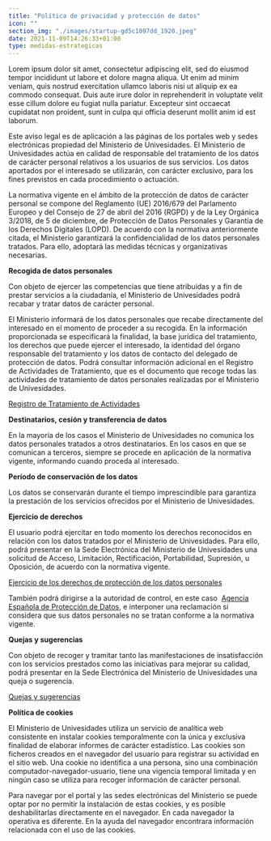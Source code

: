 ```yaml
---
title: "Política de privacidad y protección de datos"
icon: ""
section_img: "./images/startup-gd5c1097dd_1920.jpeg"
date: 2021-11-09T14:26:33+01:00
type: medidas-estrategicas
---
```

<div class="grey-border">
<div class="container-fluid richTxt">
<p>Lorem ipsum dolor sit amet, consectetur adipiscing elit, sed do eiusmod tempor incididunt ut labore et dolore magna aliqua. Ut enim ad minim veniam, quis nostrud exercitation ullamco laboris nisi ut aliquip ex ea commodo consequat. Duis aute irure dolor in reprehenderit in voluptate velit esse cillum dolore eu fugiat nulla pariatur. Excepteur sint occaecat cupidatat non proident, sunt in culpa qui officia deserunt mollit anim id est laborum.</p>
	<p>Este aviso legal es de aplicación a las páginas de los portales web y sedes electrónicas propiedad del Ministerio de  Univesidades. El Ministerio de  Univesidades actúa en calidad de responsable del tratamiento de los datos de carácter personal relativos a los usuarios de sus servicios. Los datos aportados por el interesado se utilizarán, con carácter exclusivo, para los fines previstos en cada procedimiento o actuación.  </p>
<p>La normativa vigente en el ámbito de la protección de datos de carácter personal se compone del Reglamento (UE) 2016/679 del Parlamento Europeo y del Consejo de 27 de abril del 2016 (RGPD) y de la Ley Orgánica 3/2018, de 5 de diciembre, de Protección de Datos Personales y Garantía de los Derechos Digitales (LOPD). De acuerdo con la normativa anteriormente citada, el Ministerio garantizará la confidencialidad de los datos personales tratados. Para ello, adoptará las medidas técnicas y organizativas necesarias.</p>
<p><strong>Recogida de datos personales</strong></p>
<p>Con objeto de ejercer las competencias que tiene atribuidas y a fin de prestar servicios a la ciudadanía, el Ministerio de  Univesidades podrá recabar y tratar datos de carácter personal. </p>

<p>El Ministerio informará de los datos personales que recabe directamente del interesado en el momento de proceder a su recogida. En la información proporcionada se especificará la finalidad, la base jurídica del tratamiento, los derechos que puede ejercer el interesado, la identidad del órgano responsable del tratamiento y los datos de contacto del delegado de protección de datos. Podrá consultar información adicional en el Registro de Actividades de Tratamiento, que es el documento que recoge todas las actividades de tratamiento de datos personales realizadas por el Ministerio de  Univesidades.</p>
</div><div class="container-fluid richTxt">
	<p><a href="https://www.ciencia.gob.es/dam/jcr:574017f8-d71b-4227-baf4-704a47a3d0dc/RAT_MCIN_2022.pdf">Registro de Tratamiento de Actividades</a>​​​​​​​​​​​​​​</p>
<p><strong>Destinatarios, cesión y transferencia de datos</strong></p>
<p>En la mayoría de los casos el Ministerio de  Univesidades no comunica los datos personales tratados a otros destinatarios. En los casos en que se comunican a terceros, siempre se procede en aplicación de la normativa vigente, informando cuando proceda al interesado.</p>
<p><strong>Período de conservación de los datos </strong></p>
<p>Los datos se conservarán durante el tiempo imprescindible para garantiza la prestación de los servicios ofrecidos por el Ministerio de  Univesidades.</p>
<p><strong>Ejercicio de derechos</strong></p>
<p>El usuario podrá ejercitar en todo momento los derechos reconocidos en relación con los datos tratados por el Ministerio de  Univesidades. Para ello, podrá presentar en la Sede Electrónica del Ministerio de  Univesidades una solicitud de Acceso, Limitación, Rectificación, Portabilidad, Supresión, u Oposición, de acuerdo con la normativa vigente.</p>
<p><a href="https://ciencia.sede.gob.es/pagina/index/directorio/ayuda_procedimiento_datos_personales" target="_blank" title="Ir a la página del ejercicio de derechos en nueva ventana">Ejercicio de los derechos de protección de los datos personales</a></p>
<p>También podrá dirigirse a la autoridad de control, en este caso ​​​​​​​ <a href="https://www.agpd.es/" target="_blank" title="Ir a la página web de la Agencia Española de Protección de Datos en nueva ventana">Agencia Española de Protección de Datos</a>, e interponer una reclamación si considera que sus datos personales no se tratan conforme a la normativa vigente.</p>
<p><strong>Quejas y sugerencias</strong></p>
<p>Con objeto de recoger y tramitar tanto las manifestaciones de insatisfacción con los servicios prestados como las iniciativas para mejorar su calidad, podrá presentar en la Sede Electrónica del Ministerio de  Univesidades una queja o sugerencia.</p>
<p><a href="https://ciencia.sede.gob.es/pagina/index/directorio/ayuda_procedimiento_quejas_y_sugerencias" target="_blank" title="Ir a la `página de quejas y sugerencias, en ventana nueva">Quejas y sugerencias</a></p>
<p><strong>Política de cookies</strong></p>
<p>El Ministerio de  Univesidades utiliza un servicio de analítica web consistente en instalar cookies temporalmente con la única y exclusiva finalidad de elaborar informes de carácter estadístico. Las cookies son ficheros creados en el navegador del usuario para registrar su actividad en el sitio web. Una cookie no identifica a una persona, sino una combinación computador-navegador-usuario, tiene una vigencia temporal limitada y en ningún caso se utiliza para recoger información de carácter personal.</p>
<p>Para navegar por el portal y las sedes electrónicas del Ministerio se puede optar por no permitir la instalación de estas cookies, y es posible deshabilitarlas directamente en el navegador. En cada navegador la operativa es diferente. En la ayuda del navegador encontrara información relacionada con el uso de las cookies.</p>
</div>			
</div>